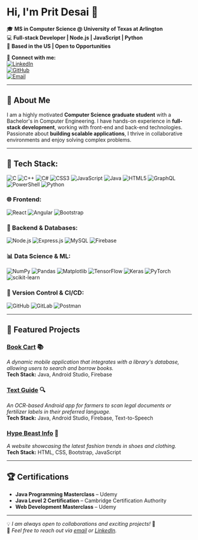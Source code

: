 # Hi, I'm Prit Desai 👋  

🎓 **MS in Computer Science @ University of Texas at Arlington**  
💻 **Full-stack Developer | Node.js | JavaScript | Python**  
📍 **Based in the US | Open to Opportunities**  

🔗 **Connect with me:**  
[![LinkedIn](https://img.shields.io/badge/LinkedIn-Profile-blue?style=flat&logo=linkedin)](https://www.linkedin.com/in/prit-desai-36545412b/)  
[![GitHub](https://img.shields.io/badge/GitHub-Profile-black?style=flat&logo=github)](https://github.com/prit2410)  
[![Email](https://img.shields.io/badge/Email-Contact-red?style=flat&logo=gmail)](mailto:pxd0534@mavs.uta.edu)  

---

## 🚀 About Me  
I am a highly motivated **Computer Science graduate student** with a Bachelor's in Computer Engineering. I have hands-on experience in **full-stack development**, working with front-end and back-end technologies. Passionate about **building scalable applications**, I thrive in collaborative environments and enjoy solving complex problems.  

---

## 🚀 Tech Stack:

![C](https://img.shields.io/badge/C-A8B9CC?style=for-the-badge&logo=c&logoColor=white)
![C++](https://img.shields.io/badge/C%2B%2B-00599C?style=for-the-badge&logo=c%2B%2B&logoColor=white)
![C#](https://img.shields.io/badge/C%23-239120?style=for-the-badge&logo=c-sharp&logoColor=white)
![CSS3](https://img.shields.io/badge/CSS3-1572B6?style=for-the-badge&logo=css3&logoColor=white)
![JavaScript](https://img.shields.io/badge/JavaScript-F7DF1E?style=for-the-badge&logo=javascript&logoColor=black)
![Java](https://img.shields.io/badge/Java-ED8B00?style=for-the-badge&logo=java&logoColor=white)
![HTML5](https://img.shields.io/badge/HTML5-E34F26?style=for-the-badge&logo=html5&logoColor=white)
![GraphQL](https://img.shields.io/badge/GraphQL-E10098?style=for-the-badge&logo=graphql&logoColor=white)
![PowerShell](https://img.shields.io/badge/PowerShell-5391FE?style=for-the-badge&logo=powershell&logoColor=white)
![Python](https://img.shields.io/badge/Python-3776AB?style=for-the-badge&logo=python&logoColor=white)

### 🌐 Frontend:
![React](https://img.shields.io/badge/React-20232A?style=for-the-badge&logo=react&logoColor=61DAFB)
![Angular](https://img.shields.io/badge/Angular-DD0031?style=for-the-badge&logo=angular&logoColor=white)
![Bootstrap](https://img.shields.io/badge/Bootstrap-563D7C?style=for-the-badge&logo=bootstrap&logoColor=white)

### 🔧 Backend & Databases:
![Node.js](https://img.shields.io/badge/Node.js-43853D?style=for-the-badge&logo=node.js&logoColor=white)
![Express.js](https://img.shields.io/badge/Express.js-000000?style=for-the-badge&logo=express&logoColor=white)
![MySQL](https://img.shields.io/badge/MySQL-4479A1?style=for-the-badge&logo=mysql&logoColor=white)
![Firebase](https://img.shields.io/badge/Firebase-ffca28?style=for-the-badge&logo=firebase&logoColor=black)


### 📊 Data Science & ML:
![NumPy](https://img.shields.io/badge/NumPy-013243?style=for-the-badge&logo=numpy&logoColor=white)
![Pandas](https://img.shields.io/badge/Pandas-150458?style=for-the-badge&logo=pandas&logoColor=white)
![Matplotlib](https://img.shields.io/badge/Matplotlib-0076A8?style=for-the-badge&logo=python&logoColor=white)
![TensorFlow](https://img.shields.io/badge/TensorFlow-FF6F00?style=for-the-badge&logo=tensorflow&logoColor=white)
![Keras](https://img.shields.io/badge/Keras-D00000?style=for-the-badge&logo=keras&logoColor=white)
![PyTorch](https://img.shields.io/badge/PyTorch-EE4C2C?style=for-the-badge&logo=pytorch&logoColor=white)
![scikit-learn](https://img.shields.io/badge/scikit--learn-F7931E?style=for-the-badge&logo=scikit-learn&logoColor=white)

### 📜 Version Control & CI/CD:
![GitHub](https://img.shields.io/badge/GitHub-181717?style=for-the-badge&logo=github&logoColor=white)
![GitLab](https://img.shields.io/badge/GitLab-FCA121?style=for-the-badge&logo=gitlab&logoColor=white)
![Postman](https://img.shields.io/badge/Postman-FF6C37?style=for-the-badge&logo=postman&logoColor=white)
 

---

## 📌 Featured Projects  
### **[Book Cart](https://github.com/prit2410/BookCartLibraryApp)** 📚  
*A dynamic mobile application that integrates with a library's database, allowing users to search and borrow books.*  
**Tech Stack:** Java, Android Studio, Firebase  

### **[Text Guide](https://github.com/prit2410/TextGuideVersion3.0)** 🔍  
*An OCR-based Android app for farmers to scan legal documents or fertilizer labels in their preferred language.*  
**Tech Stack:** Java, Android Studio, Firebase, Text-to-Speech  

### **[Hype Beast Info](https://github.com/prit2410/hype-beast-info)** 👟  
*A website showcasing the latest fashion trends in shoes and clothing.*  
**Tech Stack:** HTML, CSS, Bootstrap, JavaScript  

---

## 🏆 Certifications  
- **Java Programming Masterclass** – Udemy  
- **Java Level 2 Certification** – Cambridge Certification Authority  
- **Web Development Masterclass** – Udemy  

---

💡 *I am always open to collaborations and exciting projects!* 🚀  
📩 *Feel free to reach out via [email](mailto:pxd0534@mavs.uta.edu) or [LinkedIn](https://www.linkedin.com/in/prit-desai-36545412b/).*  

